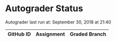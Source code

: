 # Autograder Status
Autograder last run at: September 30, 2018 at 21:40

| GitHub ID | Assignment | Graded Branch |
|-----------|------------|---------------|
